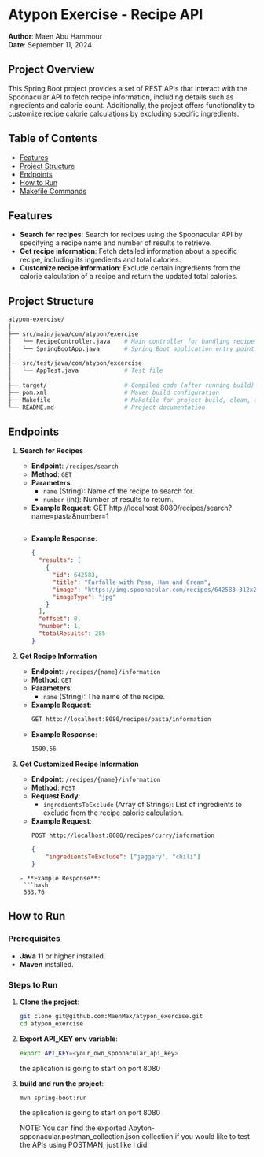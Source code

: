 # Atypon Exercise - Recipe API

**Author**: Maen Abu Hammour  
**Date**: September 11, 2024

## Project Overview

This Spring Boot project provides a set of REST APIs that interact with the Spoonacular API to fetch recipe information, including details such as ingredients and calorie count. Additionally, the project offers functionality to customize recipe calorie calculations by excluding specific ingredients.

## Table of Contents

- [Features](#features)
- [Project Structure](#project-structure)
- [Endpoints](#endpoints)
- [How to Run](#how-to-run)
- [Makefile Commands](#makefile-commands)

## Features

- **Search for recipes**: Search for recipes using the Spoonacular API by specifying a recipe name and number of results to retrieve.
- **Get recipe information**: Fetch detailed information about a specific recipe, including its ingredients and total calories.
- **Customize recipe information**: Exclude certain ingredients from the calorie calculation of a recipe and return the updated total calories.

## Project Structure

```bash
atypon-exercise/
│
├── src/main/java/com/atypon/exercise
│   └── RecipeController.java    # Main controller for handling recipe APIs
│   └── SpringBootApp.java       # Spring Boot application entry point
│
│── src/test/java/com/atypon/excercise
│   └── AppTest.java             # Test file
│
├── target/                      # Compiled code (after running build)
├── pom.xml                      # Maven build configuration
├── Makefile                     # Makefile for project build, clean, and run commands
└── README.md                    # Project documentation
```
## Endpoints

1. **Search for Recipes**
   - **Endpoint**: `/recipes/search`
   - **Method**: `GET`
   - **Parameters**:
     - `name` (String): Name of the recipe to search for.
     - `number` (int): Number of results to return.
   - **Example Request**:
     GET http://localhost:8080/recipes/search?name=pasta&number=1
     ```
   - **Example Response**:
     ```json
     {
       "results": [
         {
           "id": 642583,
           "title": "Farfalle with Peas, Ham and Cream",
           "image": "https://img.spoonacular.com/recipes/642583-312x231.jpg",
           "imageType": "jpg"
         }
       ],
       "offset": 0,
       "number": 1,
       "totalResults": 285
     }
     ```

2. **Get Recipe Information**
   - **Endpoint**: `/recipes/{name}/information`
   - **Method**: `GET`
   - **Parameters**:
     - `name` (String): The name of the recipe.
   - **Example Request**:
     ```bash
     GET http://localhost:8080/recipes/pasta/information
     ```
   - **Example Response**:
     ```bash
     1590.56
     ```

3. **Get Customized Recipe Information**
   - **Endpoint**: `/recipes/{name}/information`
   - **Method**: `POST`
   - **Request Body**:
     - `ingredientsToExclude` (Array of Strings): List of ingredients to exclude from the recipe calorie calculation.
   - **Example Request**:
     ```bash
     POST http://localhost:8080/recipes/curry/information
     ```
     ```json
     {
         "ingredientsToExclude": ["jaggery", "chili"]
     }
    ```
   - **Example Response**:
     ```bash
     553.76
     ```

## How to Run

### Prerequisites
- **Java 11** or higher installed.
- **Maven** installed.

### Steps to Run

1. **Clone the project**:
   ```bash
   git clone git@github.com:MaenMax/atypon_exercise.git
   cd atypon_exercise
   ```
2. **Export API_KEY env variable**:
   ```bash
   export API_KEY=<your_own_spoonacular_api_key>
   ```
   the aplication is going to start on port 8080
1. **build and run the project**:
   ```bash
   mvn spring-boot:run
   ```
   the aplication is going to start on port 8080

   NOTE: You can find the exported Apyton-spponacular.postman_collection.json collection if you would like to test the APIs using POSTMAN, just like I did.